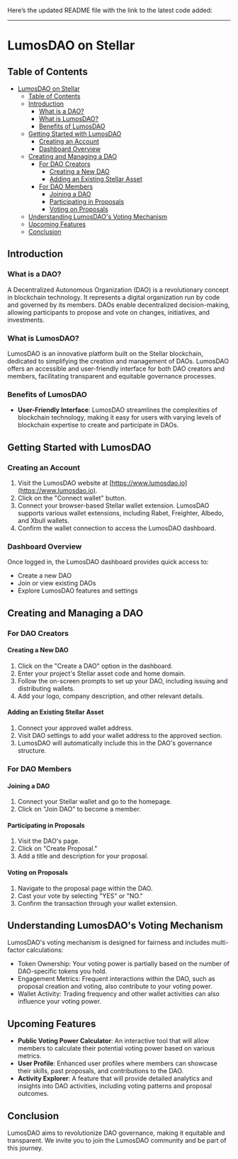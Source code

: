 Here’s the updated README file with the link to the latest code added:

---

# LumosDAO on Stellar

## Table of Contents

- [LumosDAO on Stellar](#lumosdao-on-stellar)
  - [Table of Contents](#table-of-contents)
  - [Introduction](#introduction)
    - [What is a DAO?](#what-is-a-dao)
    - [What is LumosDAO?](#what-is-lumosdao)
    - [Benefits of LumosDAO](#benefits-of-lumosdao)
  - [Getting Started with LumosDAO](#getting-started-with-lumosdao)
    - [Creating an Account](#creating-an-account)
    - [Dashboard Overview](#dashboard-overview)
  - [Creating and Managing a DAO](#creating-and-managing-a-dao)
    - [For DAO Creators](#for-dao-creators)
      - [Creating a New DAO](#creating-a-new-dao)
      - [Adding an Existing Stellar Asset](#adding-an-existing-stellar-asset)
    - [For DAO Members](#for-dao-members)
      - [Joining a DAO](#joining-a-dao)
      - [Participating in Proposals](#participating-in-proposals)
      - [Voting on Proposals](#voting-on-proposals)
  - [Understanding LumosDAO's Voting Mechanism](#understanding-lumosdaos-voting-mechanism)
  - [Upcoming Features](#upcoming-features)
  - [Conclusion](#conclusion)

## Introduction

### What is a DAO?

A Decentralized Autonomous Organization (DAO) is a revolutionary concept in blockchain technology. It represents a digital organization run by code and governed by its members. DAOs enable decentralized decision-making, allowing participants to propose and vote on changes, initiatives, and investments.

### What is LumosDAO?

LumosDAO is an innovative platform built on the Stellar blockchain, dedicated to simplifying the creation and management of DAOs. LumosDAO offers an accessible and user-friendly interface for both DAO creators and members, facilitating transparent and equitable governance processes.

### Benefits of LumosDAO

- **User-Friendly Interface**: LumosDAO streamlines the complexities of blockchain technology, making it easy for users with varying levels of blockchain expertise to create and participate in DAOs.

## Getting Started with LumosDAO

### Creating an Account

1. Visit the LumosDAO website at [https://www.lumosdao.io](https://www.lumosdao.io).
2. Click on the "Connect wallet" button.
3. Connect your browser-based Stellar wallet extension. LumosDAO supports various wallet extensions, including Rabet, Freighter, Albedo, and Xbull wallets.
4. Confirm the wallet connection to access the LumosDAO dashboard.

### Dashboard Overview

Once logged in, the LumosDAO dashboard provides quick access to:
- Create a new DAO
- Join or view existing DAOs
- Explore LumosDAO features and settings

## Creating and Managing a DAO

### For DAO Creators

#### Creating a New DAO

1. Click on the "Create a DAO" option in the dashboard.
2. Enter your project's Stellar asset code and home domain.
3. Follow the on-screen prompts to set up your DAO, including issuing and distributing wallets.
4. Add your logo, company description, and other relevant details.

#### Adding an Existing Stellar Asset

1. Connect your approved wallet address.
2. Visit DAO settings to add your wallet address to the approved section.
3. LumosDAO will automatically include this in the DAO's governance structure.

### For DAO Members

#### Joining a DAO

1. Connect your Stellar wallet and go to the homepage.
2. Click on "Join DAO" to become a member.

#### Participating in Proposals

1. Visit the DAO's page.
2. Click on "Create Proposal."
3. Add a title and description for your proposal.

#### Voting on Proposals

1. Navigate to the proposal page within the DAO.
2. Cast your vote by selecting "YES" or "NO."
3. Confirm the transaction through your wallet extension.

## Understanding LumosDAO's Voting Mechanism

LumosDAO's voting mechanism is designed for fairness and includes multi-factor calculations:
- Token Ownership: Your voting power is partially based on the number of DAO-specific tokens you hold.
- Engagement Metrics: Frequent interactions within the DAO, such as proposal creation and voting, also contribute to your voting power.
- Wallet Activity: Trading frequency and other wallet activities can also influence your voting power.

## Upcoming Features

- **Public Voting Power Calculator**: An interactive tool that will allow members to calculate their potential voting power based on various metrics.
- **User Profile**: Enhanced user profiles where members can showcase their skills, past proposals, and contributions to the DAO.
- **Activity Explorer**: A feature that will provide detailed analytics and insights into DAO activities, including voting patterns and proposal outcomes.

## Conclusion

LumosDAO aims to revolutionize DAO governance, making it equitable and transparent. We invite you to join the LumosDAO community and be part of this journey.
